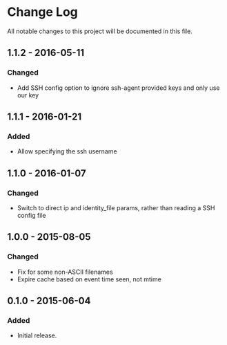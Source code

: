 # Change Log
All notable changes to this project will be documented in this file.

## 1.1.2 - 2016-05-11

### Changed
- Add SSH config option to ignore ssh-agent provided keys and only use our key

## 1.1.1 - 2016-01-21

### Added
- Allow specifying the ssh username

## 1.1.0 - 2016-01-07

### Changed
- Switch to direct ip and identity_file params, rather than reading a SSH config file

## 1.0.0 - 2015-08-05

### Changed
- Fix for some non-ASCII filenames
- Expire cache based on event time seen, not mtime

## 0.1.0 - 2015-06-04

### Added
- Initial release.
